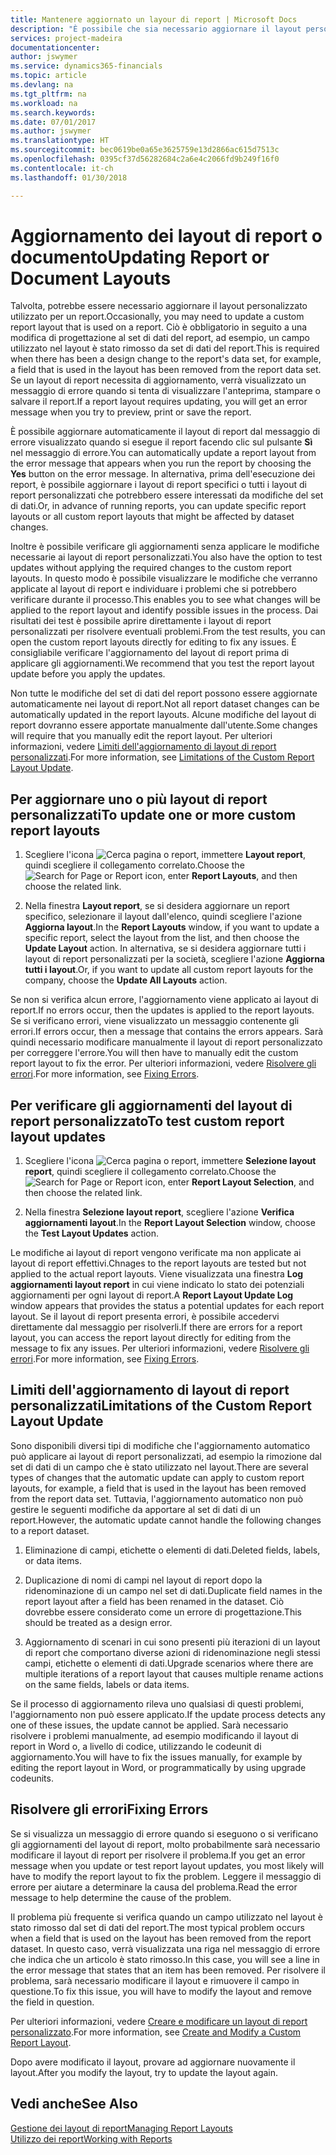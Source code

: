 ```yaml
---
title: Mantenere aggiornato un layour di report | Microsoft Docs
description: "È possibile che sia necessario aggiornare il layout personalizzato utilizzato per un report. Ciò è obbligatorio in seguito a una modifica di progettazione al set di dati del report, ad esempio, un campo utilizzato nel layout è stato rimosso da set di dati del report."
services: project-madeira
documentationcenter: 
author: jswymer
ms.service: dynamics365-financials
ms.topic: article
ms.devlang: na
ms.tgt_pltfrm: na
ms.workload: na
ms.search.keywords: 
ms.date: 07/01/2017
ms.author: jswymer
ms.translationtype: HT
ms.sourcegitcommit: bec0619be0a65e3625759e13d2866ac615d7513c
ms.openlocfilehash: 0395cf37d56282684c2a6e4c2066fd9b249f16f0
ms.contentlocale: it-ch
ms.lasthandoff: 01/30/2018

---
```

# <a name="updating-report-or-document-layouts"></a><span data-ttu-id="adaad-104">Aggiornamento dei layout di report o documento</span><span class="sxs-lookup"><span data-stu-id="adaad-104">Updating Report or Document Layouts</span></span>
<span data-ttu-id="adaad-105">Talvolta, potrebbe essere necessario aggiornare il layout personalizzato utilizzato per un report.</span><span class="sxs-lookup"><span data-stu-id="adaad-105">Occasionally, you may need to update a custom report layout that is used on a report.</span></span> <span data-ttu-id="adaad-106">Ciò è obbligatorio in seguito a una modifica di progettazione al set di dati del report, ad esempio, un campo utilizzato nel layout è stato rimosso da set di dati del report.</span><span class="sxs-lookup"><span data-stu-id="adaad-106">This is required when there has been a design change to the report's data set, for example, a field that is used in the layout has been removed from the report data set.</span></span> <span data-ttu-id="adaad-107">Se un layout di report necessita di aggiornamento, verrà visualizzato un messaggio di errore quando si tenta di visualizzare l'anteprima, stampare o salvare il report.</span><span class="sxs-lookup"><span data-stu-id="adaad-107">If a report layout requires updating, you will get an error message when you try to preview, print or save the report.</span></span>  
  
<span data-ttu-id="adaad-108">È possibile aggiornare automaticamente il layout di report dal messaggio di errore visualizzato quando si esegue il report facendo clic sul pulsante **Sì** nel messaggio di errore.</span><span class="sxs-lookup"><span data-stu-id="adaad-108">You can automatically update a report layout from the error message that appears when you run the report by choosing the **Yes** button on the error message.</span></span> <span data-ttu-id="adaad-109">In alternativa, prima dell'esecuzione dei report, è possibile aggiornare i layout di report specifici o tutti i layout di report personalizzati che potrebbero essere interessati da modifiche del set di dati.</span><span class="sxs-lookup"><span data-stu-id="adaad-109">Or, in advance of running reports, you can update specific report layouts or all custom report layouts that might be affected by dataset changes.</span></span>  
  
<span data-ttu-id="adaad-110">Inoltre è possibile verificare gli aggiornamenti senza applicare le modifiche necessarie ai layout di report personalizzati.</span><span class="sxs-lookup"><span data-stu-id="adaad-110">You also have the option to test updates without applying the required changes to the custom report layouts.</span></span> <span data-ttu-id="adaad-111">In questo modo è possibile visualizzare le modifiche che verranno applicate al layout di report e individuare i problemi che si potrebbero verificare durante il processo.</span><span class="sxs-lookup"><span data-stu-id="adaad-111">This enables you to see what changes will be applied to the report layout and identify possible issues in the process.</span></span> <span data-ttu-id="adaad-112">Dai risultati dei test è possibile aprire direttamente i layout di report personalizzati per risolvere eventuali problemi.</span><span class="sxs-lookup"><span data-stu-id="adaad-112">From the test results, you can open the custom report layouts directly for editing to fix any issues.</span></span> <span data-ttu-id="adaad-113">È consigliabile verificare l'aggiornamento del layout di report prima di applicare gli aggiornamenti.</span><span class="sxs-lookup"><span data-stu-id="adaad-113">We recommend that you test the report layout update before you apply the updates.</span></span>  
  
<span data-ttu-id="adaad-114">Non tutte le modifiche del set di dati del report possono essere aggiornate automaticamente nei layout di report.</span><span class="sxs-lookup"><span data-stu-id="adaad-114">Not all report dataset changes can be automatically updated in the report layouts.</span></span> <span data-ttu-id="adaad-115">Alcune modifiche del layout di report dovranno essere apportate manualmente dall'utente.</span><span class="sxs-lookup"><span data-stu-id="adaad-115">Some changes will require that you manually edit the report layout.</span></span> <span data-ttu-id="adaad-116">Per ulteriori informazioni, vedere [Limiti dell'aggiornamento di layout di report personalizzati](ui-update-report-layouts.md#UpdateLimitations).</span><span class="sxs-lookup"><span data-stu-id="adaad-116">For more information, see [Limitations of the Custom Report Layout Update](ui-update-report-layouts.md#UpdateLimitations).</span></span>  
  
## <a name="to-update-one-or-more-custom-report-layouts"></a><span data-ttu-id="adaad-117">Per aggiornare uno o più layout di report personalizzati</span><span class="sxs-lookup"><span data-stu-id="adaad-117">To update one or more custom report layouts</span></span>  
  
1.  <span data-ttu-id="adaad-118">Scegliere l'icona ![Cerca pagina o report](media/ui-search/search_small.png "icona Cerca pagina o report"), immettere **Layout report**, quindi scegliere il collegamento correlato.</span><span class="sxs-lookup"><span data-stu-id="adaad-118">Choose the ![Search for Page or Report](media/ui-search/search_small.png "Search for Page or Report icon") icon, enter **Report Layouts**, and then choose the related link.</span></span>  
  
2.  <span data-ttu-id="adaad-119">Nella finestra **Layout report**, se si desidera aggiornare un report specifico, selezionare il layout dall'elenco, quindi scegliere l'azione **Aggiorna layout**.</span><span class="sxs-lookup"><span data-stu-id="adaad-119">In the **Report Layouts** window, if you want to update a specific report, select the layout from the list, and then choose the **Update Layout** action.</span></span> <span data-ttu-id="adaad-120">In alternativa, se si desidera aggiornare tutti i layout di report personalizzati per la società, scegliere l'azione **Aggiorna tutti i layout**.</span><span class="sxs-lookup"><span data-stu-id="adaad-120">Or, if you want to update all custom report layouts for the company, choose the **Update All Layouts** action.</span></span>  

<span data-ttu-id="adaad-121">Se non si verifica alcun errore, l'aggiornamento viene applicato ai layout di report.</span><span class="sxs-lookup"><span data-stu-id="adaad-121">If no errors occur, then the updates is applied to the report layouts.</span></span> <span data-ttu-id="adaad-122">Se si verificano errori, viene visualizzato un messaggio contenente gli errori.</span><span class="sxs-lookup"><span data-stu-id="adaad-122">If errors occur, then a message that contains the errors appears.</span></span> <span data-ttu-id="adaad-123">Sarà quindi necessario modificare manualmente il layout di report personalizzato per correggere l'errore.</span><span class="sxs-lookup"><span data-stu-id="adaad-123">You will then have to manually edit the custom report layout to fix the error.</span></span> <span data-ttu-id="adaad-124">Per ulteriori informazioni, vedere [Risolvere gli errori](ui-update-report-layouts.md#FixErrors).</span><span class="sxs-lookup"><span data-stu-id="adaad-124">For more information, see [Fixing Errors](ui-update-report-layouts.md#FixErrors).</span></span>  

## <a name="to-test-custom-report-layout-updates"></a><span data-ttu-id="adaad-125">Per verificare gli aggiornamenti del layout di report personalizzato</span><span class="sxs-lookup"><span data-stu-id="adaad-125">To test custom report layout updates</span></span>  
  
1.  <span data-ttu-id="adaad-126">Scegliere l'icona ![Cerca pagina o report](media/ui-search/search_small.png "icona Cerca pagina o report"), immettere **Selezione layout report**, quindi scegliere il collegamento correlato.</span><span class="sxs-lookup"><span data-stu-id="adaad-126">Choose the ![Search for Page or Report](media/ui-search/search_small.png "Search for Page or Report icon") icon, enter **Report Layout Selection**, and then choose the related link.</span></span>  
  
2.  <span data-ttu-id="adaad-127">Nella finestra **Selezione layout report**, scegliere l'azione **Verifica aggiornamenti layout**.</span><span class="sxs-lookup"><span data-stu-id="adaad-127">In the **Report Layout Selection** window, choose the **Test Layout Updates** action.</span></span>  
  
 <span data-ttu-id="adaad-128">Le modifiche ai layout di report vengono verificate ma non applicate ai layout di report effettivi.</span><span class="sxs-lookup"><span data-stu-id="adaad-128">Chnages to the report layouts are tested but not applied to the actual report layouts.</span></span> <span data-ttu-id="adaad-129">Viene visualizzata una finestra **Log aggiornamenti layout report** in cui viene indicato lo stato dei potenziali aggiornamenti per ogni layout di report.</span><span class="sxs-lookup"><span data-stu-id="adaad-129">A **Report Layout Update Log** window appears that provides the status a potential updates for each report layout.</span></span> <span data-ttu-id="adaad-130">Se il layout di report presenta errori, è possibile accedervi direttamente dal messaggio per risolverli.</span><span class="sxs-lookup"><span data-stu-id="adaad-130">If there are errors for a report layout, you can access the report layout directly for editing from the message to fix any issues.</span></span> <span data-ttu-id="adaad-131">Per ulteriori informazioni, vedere [Risolvere gli errori](ui-update-report-layouts.md#FixErrors).</span><span class="sxs-lookup"><span data-stu-id="adaad-131">For more information, see [Fixing Errors](ui-update-report-layouts.md#FixErrors).</span></span>  
  
##  <a name="UpdateLimitations"></a> <span data-ttu-id="adaad-132">Limiti dell'aggiornamento di layout di report personalizzati</span><span class="sxs-lookup"><span data-stu-id="adaad-132">Limitations of the Custom Report Layout Update</span></span>  
 <span data-ttu-id="adaad-133">Sono disponibili diversi tipi di modifiche che l'aggiornamento automatico può applicare ai layout di report personalizzati, ad esempio la rimozione dal set di dati di un campo che è stato utilizzato nel layout.</span><span class="sxs-lookup"><span data-stu-id="adaad-133">There are several types of changes that the automatic update can apply to custom report layouts, for example, a field that is used in the layout has been removed from the report data set.</span></span> <span data-ttu-id="adaad-134">Tuttavia, l'aggiornamento automatico non può gestire le seguenti modifiche da apportare al set di dati di un report.</span><span class="sxs-lookup"><span data-stu-id="adaad-134">However, the automatic update cannot handle the following changes to a report dataset.</span></span>  
  
1.  <span data-ttu-id="adaad-135">Eliminazione di campi, etichette o elementi di dati.</span><span class="sxs-lookup"><span data-stu-id="adaad-135">Deleted fields, labels, or data items.</span></span>  
  
2.  <span data-ttu-id="adaad-136">Duplicazione di nomi di campi nel layout di report dopo la ridenominazione di un campo nel set di dati.</span><span class="sxs-lookup"><span data-stu-id="adaad-136">Duplicate field names in the report layout after a field has been renamed in the dataset.</span></span> <span data-ttu-id="adaad-137">Ciò dovrebbe essere considerato come un errore di progettazione.</span><span class="sxs-lookup"><span data-stu-id="adaad-137">This should be treated as a design error.</span></span>  
  
3.  <span data-ttu-id="adaad-138">Aggiornamento di scenari in cui sono presenti più iterazioni di un layout di report che comportano diverse azioni di ridenominazione negli stessi campi, etichette o elementi di dati.</span><span class="sxs-lookup"><span data-stu-id="adaad-138">Upgrade scenarios where there are multiple iterations of a report layout that causes multiple rename actions on the same fields, labels or data items.</span></span>  
  
 <span data-ttu-id="adaad-139">Se il processo di aggiornamento rileva uno qualsiasi di questi problemi, l'aggiornamento non può essere applicato.</span><span class="sxs-lookup"><span data-stu-id="adaad-139">If the update process detects any one of these issues, the update cannot be applied.</span></span> <span data-ttu-id="adaad-140">Sarà necessario risolvere i problemi manualmente, ad esempio modificando il layout di report in Word o, a livello di codice, utilizzando le codeunit di aggiornamento.</span><span class="sxs-lookup"><span data-stu-id="adaad-140">You will have to fix the issues manually, for example by editing the report layout in Word, or programmatically by using upgrade codeunits.</span></span>  
  
##  <a name="FixErrors"></a> <span data-ttu-id="adaad-141">Risolvere gli errori</span><span class="sxs-lookup"><span data-stu-id="adaad-141">Fixing Errors</span></span>  
 <span data-ttu-id="adaad-142">Se si visualizza un messaggio di errore quando si eseguono o si verificano gli aggiornamenti del layout di report, molto probabilmente sarà necessario modificare il layout di report per risolvere il problema.</span><span class="sxs-lookup"><span data-stu-id="adaad-142">If you get an error message when you update or test report layout updates, you most likely will have to modify the report layout to fix the problem.</span></span> <span data-ttu-id="adaad-143">Leggere il messaggio di errore per aiutare a determinare la causa del problema.</span><span class="sxs-lookup"><span data-stu-id="adaad-143">Read the error message to help determine the cause of the problem.</span></span>  
  
 <span data-ttu-id="adaad-144">Il problema più frequente si verifica quando un campo utilizzato nel layout è stato rimosso dal set di dati del report.</span><span class="sxs-lookup"><span data-stu-id="adaad-144">The most typical problem occurs when a field that is used on the layout has been removed from the report dataset.</span></span> <span data-ttu-id="adaad-145">In questo caso, verrà visualizzata una riga nel messaggio di errore che indica che un articolo è stato rimosso.</span><span class="sxs-lookup"><span data-stu-id="adaad-145">In this case, you will see a line in the error message that states that an item has been removed.</span></span> <span data-ttu-id="adaad-146">Per risolvere il problema, sarà necessario modificare il layout e rimuovere il campo in questione.</span><span class="sxs-lookup"><span data-stu-id="adaad-146">To fix this issue, you will have to modify the layout and remove the field in question.</span></span>  
  
 <span data-ttu-id="adaad-147">Per ulteriori informazioni, vedere [Creare e modificare un layout di report personalizzato](ui-how-create-custom-report-layout.md#ModifyCustomLayout).</span><span class="sxs-lookup"><span data-stu-id="adaad-147">For more information, see [Create and Modify a Custom Report Layout](ui-how-create-custom-report-layout.md#ModifyCustomLayout).</span></span>  
  
 <span data-ttu-id="adaad-148">Dopo avere modificato il layout, provare ad aggiornare nuovamente il layout.</span><span class="sxs-lookup"><span data-stu-id="adaad-148">After you modify the layout, try to update the layout again.</span></span>  
  
## <a name="see-also"></a><span data-ttu-id="adaad-149">Vedi anche</span><span class="sxs-lookup"><span data-stu-id="adaad-149">See Also</span></span>  
 [<span data-ttu-id="adaad-150">Gestione dei layout di report</span><span class="sxs-lookup"><span data-stu-id="adaad-150">Managing Report Layouts</span></span>](ui-manage-report-layouts.md)  
 [<span data-ttu-id="adaad-151">Utilizzo dei report</span><span class="sxs-lookup"><span data-stu-id="adaad-151">Working with Reports</span></span>](ui-work-report.md)  
